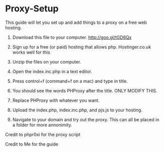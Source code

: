 # Proxy-Setup
This guide will let you set up and add things to a proxy on a free web hosting.


1) Download this file to your computer. 
http://goo.gl/tGD6Qx

2) Sign up for a free (or paid) hosting that allows php.  Hostinger.co.uk works well for this

3) Unzip the files on your computer.

4) Open the index.inc.php in a text editor.

5) Press control+f (command+f on a mac) and type in title.

6) You should see the words PHProxy after the title.  ONLY MODIFY THIS.

7) Replace PHProxy with whatever you want. 

8) Upload the index.php, index.inc.php, and pjs.js to your hosting.  

9) Navigate to your domain and try out the proxy.  This can all be placed in a folder for more annonimity.

Credit to phpr0xi for the proxy script

Credit to Me for the guide
